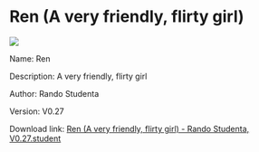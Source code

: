 # Ren (A very friendly, flirty girl)

<img src = "https://raw.githubusercontent.com/Arbiter1223/Koukou-Gurashi-Custom-Students/master/Students/Files/Ren%20(A%20very%20friendly%2C%20flirty%20girl).png">

Name: Ren

Description: A very friendly, flirty girl

Author: Rando Studenta

Version: V0.27

Download link: <a href="https://raw.githubusercontent.com/Arbiter1223/Koukou-Gurashi-Custom-Students/master/Students/Files/Ren%20(A%20very%20friendly%2C%20flirty%20girl)%20-%20Rando%20Studenta%2C%20V0.27.student">Ren (A very friendly, flirty girl) - Rando Studenta, V0.27.student</a>
